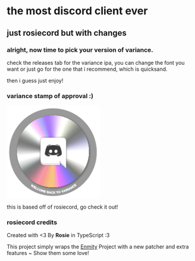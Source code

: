 # the most discord client ever

## just rosiecord but with changes

### alright, now time to pick your version of variance. 

check the releases tab for the variance ipa, you can change the font you want or just go for the one that i recommend, which is quicksand.

then i guess just enjoy! 
### variance stamp of approval :)
<div style='display: flex;' align='left'>
  <img width="250" alt="variance stamp of approval" src="/Mocks/Dark%402x.png">
</div>

this is based off of rosiecord, go check it out!


### rosiecord credits

Created with <3 By **Rosie** in TypeScript :3 

This project simply wraps the [Enmity](https://github.com/enmity-mod/enmity) Project with a new patcher and extra features ~ Show them some love!

